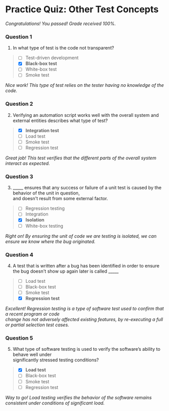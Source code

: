 # Practice Quiz: Other Test Concepts

*Congratulations! You passed! Grade received 100%.*

### Question 1

1. In what type of test is the code not transparent?

> - [ ] Test-driven development
> - [x] **Black-box test**
> - [ ] White-box test
> - [ ] Smoke test

*Nice work! This type of test relies on the tester having no knowledge of the code.*

### Question 2

2. Verifying an automation script works well with the overall system and external entities describes what type of test?

> - [x] **Integration test**
> - [ ] Load test
> - [ ] Smoke test
> - [ ] Regression test

*Great job! This test verifies that the different parts of the overall system interact as expected.*

### Question 3

3. _____ ensures that any success or failure of a unit test is caused by the behavior of the unit in question,\
 and doesn't result from some external factor.

> - [ ] Regression testing
> - [ ] Integration
> - [x] **Isolation**
> - [ ] White-box testing

*Right on! By ensuring the unit of code we are testing is isolated, we can ensure we know where the bug originated.*

### Question 4

4. A test that is written after a bug has been identified in order to ensure the bug doesn't show up again later is called _____

> - [ ] Load test
> - [ ] Black-box test
> - [ ] Smoke test
> - [x] **Regression test**

*Excellent! Regression testing is a type of software test used to confirm that a recent program or code*\
*change has not adversely affected existing features, by re-executing a full or partial selection test cases.*

### Question 5

5. What type of software testing is used to verify the software’s ability to behave well under\
 significantly stressed testing conditions?

> - [x] **Load test**
> - [ ] Black-box test
> - [ ] Smoke test
> - [ ] Regression test

*Way to go! Load testing verifies the behavior of the software remains consistent under conditions of significant load.*